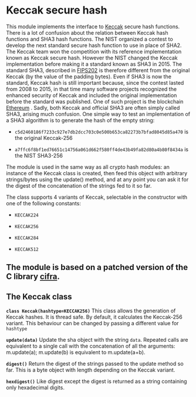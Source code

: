 <!-- module: keccak -->
# Keccak secure hash

This module implements the interface to [Keccak](https://keccak.team/index.html) secure hash functions.
There is a lot of confusion about the relation between Keccak hash functions and SHA3 hash functions.
The NIST organized a contest to develop the next standard secure hash function to use in place of SHA2. The Keccak team won the competition
with its reference implementation known as Keccak secure hash. However the NIST changed the Keccak implementation before making it a standard known as SHA3
in 2015. The standard SHA3, described in [FIPS202](http://nvlpubs.nist.gov/nistpubs/FIPS/NIST.FIPS.202.pdf) is therefore different from the original Keccak (by the value of the padding bytes). Even if SHA3 is now the standard, Keccak hash is still important because, since the contest lasted from 2008 to 2015, in that time many software projects recognized
the enhanced security of Keccak and included the original implementation before the standard was published. One of such project is the blockchain [Ethereum](https://en.wikipedia.org/wiki/Ethereum) . Sadly, both Keccak and official SHA3 are often simply called SHA3, arising much confusion. One simple way to test an implementation of a SHA3 algorithm is to
generate the hash of the empty string:


* `c5d2460186f7233c927e7db2dcc703c0e500b653ca82273b7bfad8045d85a470` is the original Keccak-256


* `a7ffc6f8bf1ed76651c14756a061d662f580ff4de43b49fa82d80a4b80f8434a` is the NIST SHA3-256

The module is used in the same way as all crypto hash modules: an instance of the Keccak class is
created, then feed this object with arbitrary strings/bytes using the update() method, and at any point you can ask it for the digest of the
concatenation of the strings fed to it so far.

The class supports 4 variants of Keccak, selectable in the constructor with one of the following constants:


* `KECCAK224`


* `KECCAK256`


* `KECCAK284`


* `KECCAK512`

## The module is based on a patched version of the C library [cifra](https://github.com/ctz/cifra).

## The Keccak class


**`class Keccak(hashtype=KECCAK256)`**
This class allows the generation of Keccak hashes. It is thread safe. By default, it calculates the Keccak-256 variant.
This behaviour can be changed by passing a different value for ```hashtype```


**`update(data)`**
Update the sha object with the string ```data```. Repeated calls are equivalent to a single call with the concatenation of all
the arguments: m.update(a); m.update(b) is equivalent to m.update(a+b).


**`digest()`**
Return the digest of the strings passed to the update method so far. This is a byte object with length depending on
the Keccak variant.


**`hexdigest()`**
Like digest except the digest is returned as a string containing only hexadecimal digits.
<!--stackedit_data:
eyJoaXN0b3J5IjpbODg1ODgzMTkwLDU0ODEzNDgzOF19
-->